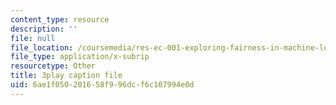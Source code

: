 ```yaml
---
content_type: resource
description: ''
file: null
file_location: /coursemedia/res-ec-001-exploring-fairness-in-machine-learning-for-international-development-spring-2020/6ae1f050201658f996dcf6c107994e0d_neG4seg61VU.vtt
file_type: application/x-subrip
resourcetype: Other
title: 3play caption file
uid: 6ae1f050-2016-58f9-96dc-f6c107994e0d
---
```

